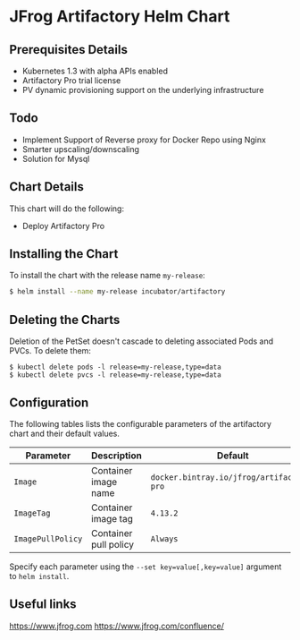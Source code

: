 # JFrog Artifactory Helm Chart

## Prerequisites Details

* Kubernetes 1.3 with alpha APIs enabled
* Artifactory Pro trial license
* PV dynamic provisioning support on the underlying infrastructure

## Todo

* Implement Support of Reverse proxy for Docker Repo using Nginx
* Smarter upscaling/downscaling
* Solution for Mysql 

## Chart Details
This chart will do the following:

* Deploy Artifactory Pro

## Installing the Chart

To install the chart with the release name `my-release`:

```bash
$ helm install --name my-release incubator/artifactory
```

## Deleting the Charts

Deletion of the PetSet doesn't cascade to deleting associated Pods and PVCs. To delete them:

```
$ kubectl delete pods -l release=my-release,type=data
$ kubectl delete pvcs -l release=my-release,type=data
```

## Configuration

The following tables lists the configurable parameters of the artifactory chart and their default values.

|         Parameter         |           Description             |                         Default                          |
|---------------------------|-----------------------------------|----------------------------------------------------------|
| `Image`                   | Container image name              | `docker.bintray.io/jfrog/artifactory-pro`                |
| `ImageTag`                | Container image tag               | `4.13.2`                                                 |
| `ImagePullPolicy`         | Container pull policy             | `Always`                                                 |

Specify each parameter using the `--set key=value[,key=value]` argument to `helm install`.


## Useful links
https://www.jfrog.com
https://www.jfrog.com/confluence/